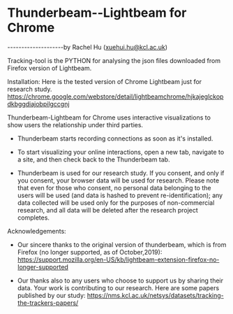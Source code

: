# Thunderbeam--Lightbeam for Chrome


--------------------by Rachel Hu (xuehui.hu@kcl.ac.uk)

Tracking-tool is the PYTHON for analysing the json files downloaded from Firefox version of Lightbeam.






Installation:
Here is the tested version of Chrome Lightbeam just for research study.
https://chrome.google.com/webstore/detail/lightbeamchrome/hjkajeglckopdkbggdiajobpilgccgnj



Thunderbeam-Lightbeam for Chrome uses interactive visualizations to show users the relationship under third parties.

- Thunderbeam starts recording connections as soon as it's installed.

- To start visualizing your online interactions, open a new tab, navigate to a site, and then check back to the Thunderbeam tab.

- Thunderbeam is used for our research study. If you consent, and only if you consent, your browser data will be used for research. Please note that even for those who consent, no personal data belonging to the users will be used (and data is hashed to prevent re-identification); any data collected will be used only for the purposes of non-commercial research, and all data will be deleted after the research project completes.


Acknowledgements:
- Our sincere thanks to the original version of thunderbeam, which is from Firefox (no longer supported, as of October,2019): https://support.mozilla.org/en-US/kb/lightbeam-extension-firefox-no-longer-supported

- Our thanks also to any users who choose to support us by sharing their data. Your work is contributing to our research. Here are some papers published by our study:
https://nms.kcl.ac.uk/netsys/datasets/tracking-the-trackers-papers/


